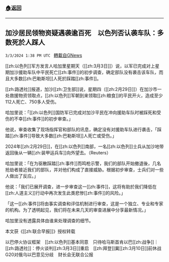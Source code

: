###  [:house:返回](README.md)
---


## 加沙居民领物资疑遇袭逾百死　以色列否认袭车队：多数死於人踩人
`3/3/2024 1:38 PM UTC ` [轉載自GNews](https://gnews.org/articles/2361104)

[[zh:以色列]]军方发言人哈加里星期天（[[zh:3月3日]]）说，以军已完成对上星期加沙援助车队中平民死亡[[zh:事件]]的初步调查，确定部队没有袭击该车队，而且大多数[[zh:巴勒斯坦]]人死於踩踏[[zh:事件]]。

[[zh:路透社]]报道，加沙[[zh:卫生部]]说，星期四（[[zh:2月29日]]）在加沙市一处救援物资领取点，[[zh:以色列]]军朝到来领取[[zh:粮食]]的平民开火，造成至少112人死亡、750多人受伤。

哈加里说：「[[zh:以色列]]国防军已完成对加沙平民在冲向援助车队时被踩死和受伤的不幸[[zh:事件]]的初步审查。」

他说，审查收集了现场指挥官和部队的讯息，确定没有对援助车队进行袭击，「踩踏[[zh:事件]]导致大多数[[zh:巴勒斯坦]]人死亡或受伤。」

2024年[[zh:2月29日]]，在[[zh:以色列]]南部，一名[[zh:以色列]]士兵从加沙地带返回後从一辆[[zh:装甲运兵车]]向外望去。（Reuters）

哈加里说：「在为驱散踩踏[[zh:事件]]而鸣枪示警，我们的部队开始撤退後，几名抢劫者接近我们的部队，并对他们构成了直接威胁。根据初步审查，士兵们对一些人做出了反应。」

他说：「我们已展开调查，进一步审查这一[[zh:事件]]，这将有助於我们降低在[[zh:人道主义]]行动中再次发生此类悲惨[[zh:事件]]的风险。」

「这一[[zh:事件]]将由事实调查和评估机制进行审查，这是一个独立、专业和专家的机构。为了透明起见，我们将在未来几天的审查进展中分享最新情况。」

哈加里没有透露具体由谁来处理调查的细节。

本文获《[[zh:联合早报]]》授权转载

以巴停火协议框架　[[zh:以色列]]基本同意　只待哈马斯首肯以巴[[zh:战争]]｜[[zh:路透社]]：停火谈判[[zh:3月3日]]重启　[[zh:拜登]]冀[[zh:3月10日]]前休战G20对俄乌以巴意见分歧　财长会无联合公报
